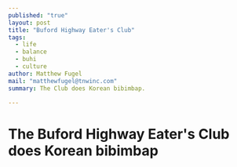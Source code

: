```yaml
---
published: "true"
layout: post
title: "Buford Highway Eater's Club"
tags: 
  - life
  - balance
  - buhi
  - culture
author: Matthew Fugel
mail: "matthewfugel@tnwinc.com"
summary: The Club does Korean bibimbap.

---
```


The Buford Highway Eater's Club does Korean bibimbap
====================================================
